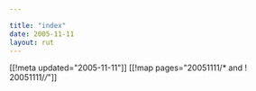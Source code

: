 ```yaml
---

title: "index"
date: 2005-11-11
layout: rut
---
```


[[!meta updated="2005-11-11"]]
[[!map pages="20051111/* and ! 20051111/*/*"]]
